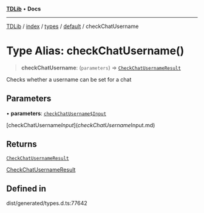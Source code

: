 [**TDLib**](../../../../../../README.md) • **Docs**

***

[TDLib](../../../../../../modules.md) / [index](../../../../../README.md) / [types](../../../README.md) / [default](../README.md) / checkChatUsername

# Type Alias: checkChatUsername()

> **checkChatUsername**: (`parameters`) => [`CheckChatUsernameResult`](CheckChatUsernameResult.md)

Checks whether a username can be set for a chat

## Parameters

• **parameters**: [`checkChatUsername$Input`](checkChatUsername$Input.md)

[checkChatUsername$Input](checkChatUsername$Input.md)

## Returns

[`CheckChatUsernameResult`](CheckChatUsernameResult.md)

[CheckChatUsernameResult](CheckChatUsernameResult.md)

## Defined in

dist/generated/types.d.ts:77642
